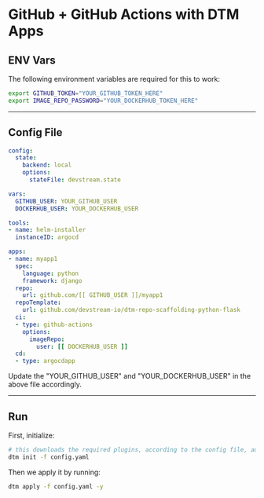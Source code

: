 # GitHub + GitHub Actions with DTM Apps

## ENV Vars

The following environment variables are required for this to work:

```bash
export GITHUB_TOKEN="YOUR_GITHUB_TOKEN_HERE"
export IMAGE_REPO_PASSWORD="YOUR_DOCKERHUB_TOKEN_HERE"
```

---

## Config File

```yaml
config:
  state:
    backend: local
    options:
      stateFile: devstream.state

vars:
  GITHUB_USER: YOUR_GITHUB_USER
  DOCKERHUB_USER: YOUR_DOCKERHUB_USER    

tools:
- name: helm-installer
  instanceID: argocd

apps:
- name: myapp1
  spec:
    language: python
    framework: django
  repo:
    url: github.com/[[ GITHUB_USER ]]/myapp1
  repoTemplate:
    url: github.com/devstream-io/dtm-repo-scaffolding-python-flask
  ci:
  - type: github-actions
    options:
      imageRepo:
        user: [[ DOCKERHUB_USER ]]
  cd:
  - type: argocdapp
```

Update the "YOUR_GITHUB_USER" and "YOUR_DOCKERHUB_USER" in the above file accordingly.

---

## Run

First, initialize:

```bash
# this downloads the required plugins, according to the config file, automatically.
dtm init -f config.yaml
```

<script id="asciicast-EMzx8lzZq5AJpAMoJY23fh8A3" src="https://asciinema.org/a/EMzx8lzZq5AJpAMoJY23fh8A3.js" async></script>

Then we apply it by running:

```bash
dtm apply -f config.yaml -y
```

<script id="asciicast-z1XlVm9kGjzArV9aNERD7acfH" src="https://asciinema.org/a/z1XlVm9kGjzArV9aNERD7acfH.js" async></script>
